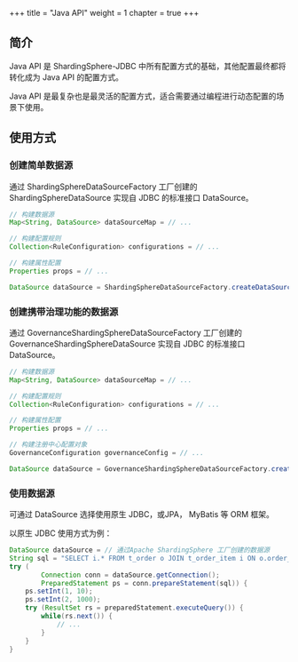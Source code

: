 +++
title = "Java API"
weight = 1
chapter = true
+++

## 简介

Java API 是 ShardingSphere-JDBC 中所有配置方式的基础，其他配置最终都将转化成为 Java API 的配置方式。

Java API 是最复杂也是最灵活的配置方式，适合需要通过编程进行动态配置的场景下使用。

## 使用方式

### 创建简单数据源

通过 ShardingSphereDataSourceFactory 工厂创建的 ShardingSphereDataSource 实现自 JDBC 的标准接口 DataSource。

```java
// 构建数据源
Map<String, DataSource> dataSourceMap = // ...

// 构建配置规则
Collection<RuleConfiguration> configurations = // ...

// 构建属性配置
Properties props = // ...

DataSource dataSource = ShardingSphereDataSourceFactory.createDataSource(dataSourceMap, configurations, props);
```

### 创建携带治理功能的数据源

通过 GovernanceShardingSphereDataSourceFactory 工厂创建的 GovernanceShardingSphereDataSource 实现自 JDBC 的标准接口 DataSource。

```java
// 构建数据源
Map<String, DataSource> dataSourceMap = // ...

// 构建配置规则
Collection<RuleConfiguration> configurations = // ...

// 构建属性配置
Properties props = // ...

// 构建注册中心配置对象
GovernanceConfiguration governanceConfig = // ...

DataSource dataSource = GovernanceShardingSphereDataSourceFactory.createDataSource(dataSourceMap, configurations, props, governanceConfig);
```

### 使用数据源

可通过 DataSource 选择使用原生 JDBC，或JPA， MyBatis 等 ORM 框架。

以原生 JDBC 使用方式为例：

```java
DataSource dataSource = // 通过Apache ShardingSphere 工厂创建的数据源
String sql = "SELECT i.* FROM t_order o JOIN t_order_item i ON o.order_id=i.order_id WHERE o.user_id=? AND o.order_id=?";
try (
        Connection conn = dataSource.getConnection();
        PreparedStatement ps = conn.prepareStatement(sql)) {
    ps.setInt(1, 10);
    ps.setInt(2, 1000);
    try (ResultSet rs = preparedStatement.executeQuery()) {
        while(rs.next()) {
            // ...
        }
    }
}
```

